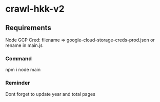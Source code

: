 # crawl-hkk-v2

## Requirements

Node
GCP Cred: filename => google-cloud-storage-creds-prod.json or rename in main.js

### Command

npm i
node main

### Reminder

Dont forget to update year and total pages
